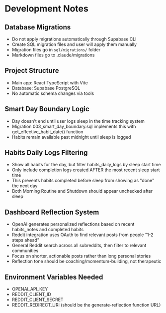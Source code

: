 # Development Notes

## Database Migrations
- Do not apply migrations automatically through Supabase CLI
- Create SQL migration files and user will apply them manually
- Migration files go in `sql/migrations/` folder
- Markdown files go to .claude/migrations

## Project Structure
- Main app: React TypeScript with Vite
- Database: Supabase PostgreSQL
- No automatic schema changes via tools

## Smart Day Boundary Logic
- Day doesn't end until user logs sleep in the time tracking system
- Migration 003_smart_day_boundary.sql implements this with get_effective_habit_date() function
- Habits remain available past midnight until sleep is logged

## Habits Daily Logs Filtering
- Show all habits for the day, but filter habits_daily_logs by sleep start time
- Only include completion logs created AFTER the most recent sleep start time
- This prevents habits completed before sleep from showing as "done" the next day
- Both Morning Routine and Shutdown should appear unchecked after sleep

## Dashboard Reflection System
- OpenAI generates personalized reflections based on recent habits_notes and completed habits
- Reddit integration uses OAuth to find relevant posts from people "1-2 steps ahead"
- General Reddit search across all subreddits, then filter to relevant communities
- Focus on shorter, actionable posts rather than long personal stories
- Reflection tone should be coaching/momentum-building, not therapeutic

## Environment Variables Needed
- OPENAI_API_KEY
- REDDIT_CLIENT_ID
- REDDIT_CLIENT_SECRET
- REDDIT_REDIRECT_URI (should be the generate-reflection function URL)